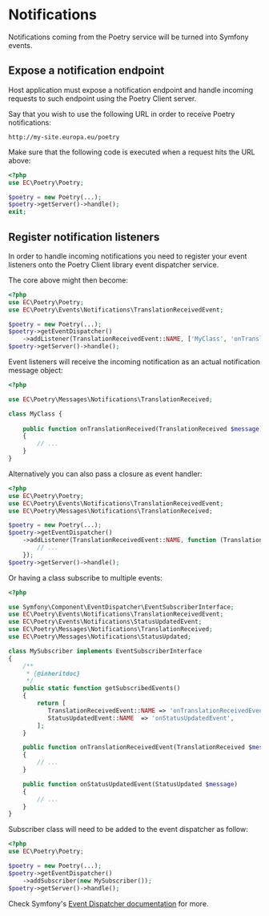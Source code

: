 # Notifications

Notifications coming from the Poetry service will be turned into Symfony events.
 
## Expose a notification endpoint

Host application must expose a notification endpoint and handle incoming requests to such endpoint using the Poetry
Client server.

Say that you wish to use the following URL in order to receive Poetry notifications:

```
http://my-site.europa.eu/poetry
``` 

Make sure that the following code is executed when a request hits the URL above:

```php
<?php
use EC\Poetry\Poetry;

$poetry = new Poetry(...);
$poetry->getServer()->handle();
exit;
```

## Register notification listeners

In order to handle incoming notifications you need to register your event listeners onto the Poetry Client library event
dispatcher service.

The core above might then become:

```php
<?php
use EC\Poetry\Poetry;
use EC\Poetry\Events\Notifications\TranslationReceivedEvent;

$poetry = new Poetry(...);
$poetry->getEventDispatcher()
    ->addListener(TranslationReceivedEvent::NAME, ['MyClass', 'onTranslationReceived']);
$poetry->getServer()->handle();
``` 

Event listeners will receive the incoming notification as an actual notification message object:

```php
<?php

use EC\Poetry\Messages\Notifications\TranslationReceived;

class MyClass {
 
    public function onTranslationReceived(TranslationReceived $message)
    {
        // ...
    }
}
```

Alternatively you can also pass a closure as event handler:

```php
<?php
use EC\Poetry\Poetry;
use EC\Poetry\Events\Notifications\TranslationReceivedEvent;
use EC\Poetry\Messages\Notifications\TranslationReceived;

$poetry = new Poetry(...);
$poetry->getEventDispatcher()
    ->addListener(TranslationReceivedEvent::NAME, function (TranslationReceived $message) {
        // ...
    });
$poetry->getServer()->handle();
```

Or having a class subscribe to multiple events:

```php
<?php

use Symfony\Component\EventDispatcher\EventSubscriberInterface;
use EC\Poetry\Events\Notifications\TranslationReceivedEvent;
use EC\Poetry\Events\Notifications\StatusUpdatedEvent;
use EC\Poetry\Messages\Notifications\TranslationReceived;
use EC\Poetry\Messages\Notifications\StatusUpdated;

class MySubscriber implements EventSubscriberInterface
{
    /**
     * {@inheritdoc}
     */
    public static function getSubscribedEvents()
    {
        return [
           TranslationReceivedEvent::NAME => 'onTranslationReceivedEvent',
           StatusUpdatedEvent::NAME  => 'onStatusUpdatedEvent',
        ];
    }

    public function onTranslationReceivedEvent(TranslationReceived $message)
    {
        // ...
    }

    public function onStatusUpdatedEvent(StatusUpdated $message)
    {
        // ...
    }
}
```

Subscriber class will need to be added to the event dispatcher as follow:

```php
<?php
use EC\Poetry\Poetry;

$poetry = new Poetry(...);
$poetry->getEventDispatcher()
    ->addSubscriber(new MySubscriber());
$poetry->getServer()->handle();
```


Check Symfony's [Event Dispatcher documentation](https://symfony.com/doc/current/event_dispatcher.html) for more.
